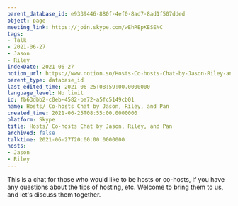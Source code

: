 ```yaml
---
parent_database_id: e9339446-880f-4ef0-8ad7-8ad1f507dded
object: page
meeting_link: https://join.skype.com/wEhREpKESENC
tags:
- Talk
- 2021-06-27
- Jason
- Riley
indexDate: 2021-06-27
notion_url: https://www.notion.so/Hosts-Co-hosts-Chat-by-Jason-Riley-and-Pan-fb63dbb2c0eb4582ba72a5fc5149cb01
parent_type: database_id
last_edited_time: 2021-06-25T08:59:00.0000000
language_level: No limit
id: fb63dbb2-c0eb-4582-ba72-a5fc5149cb01
name: Hosts/ Co-hosts Chat by Jason, Riley, and Pan
created_time: 2021-06-25T08:55:00.0000000
platform: Skype
title: Hosts/ Co-hosts Chat by Jason, Riley, and Pan
archived: false
talktime: 2021-06-27T20:00:00.0000000
hosts:
- Jason
- Riley
---
```


This is a chat for those who would like to be hosts or co-hosts, if you have any questions about the tips of hosting, etc. Welcome to bring them to us, and let's discuss them together.


